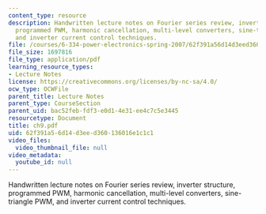 ```yaml
---
content_type: resource
description: Handwritten lecture notes on Fourier series review, inverter structure,
  programmed PWM, harmonic cancellation, multi-level converters, sine-triangle PWM,
  and inverter current control techniques.
file: /courses/6-334-power-electronics-spring-2007/62f391a56d14d3eed360136016e1c1c1_ch9.pdf
file_size: 1697816
file_type: application/pdf
learning_resource_types:
- Lecture Notes
license: https://creativecommons.org/licenses/by-nc-sa/4.0/
ocw_type: OCWFile
parent_title: Lecture Notes
parent_type: CourseSection
parent_uid: bac52feb-fdf3-e0d1-4e31-ee4c7c5e3445
resourcetype: Document
title: ch9.pdf
uid: 62f391a5-6d14-d3ee-d360-136016e1c1c1
video_files:
  video_thumbnail_file: null
video_metadata:
  youtube_id: null
---
```

Handwritten lecture notes on Fourier series review, inverter structure, programmed PWM, harmonic cancellation, multi-level converters, sine-triangle PWM, and inverter current control techniques.